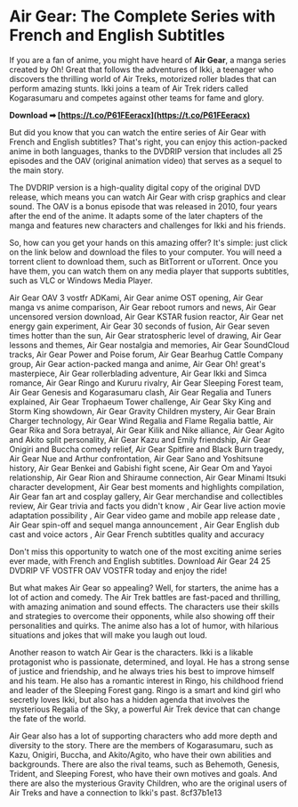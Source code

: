 
 
# Air Gear: The Complete Series with French and English Subtitles
 
If you are a fan of anime, you might have heard of **Air Gear**, a manga series created by Oh! Great that follows the adventures of Ikki, a teenager who discovers the thrilling world of Air Treks, motorized roller blades that can perform amazing stunts. Ikki joins a team of Air Trek riders called Kogarasumaru and competes against other teams for fame and glory.
 
**Download ➡ [https://t.co/P61FEeracx](https://t.co/P61FEeracx)**


 
But did you know that you can watch the entire series of Air Gear with French and English subtitles? That's right, you can enjoy this action-packed anime in both languages, thanks to the DVDRIP version that includes all 25 episodes and the OAV (original animation video) that serves as a sequel to the main story.
 
The DVDRIP version is a high-quality digital copy of the original DVD release, which means you can watch Air Gear with crisp graphics and clear sound. The OAV is a bonus episode that was released in 2010, four years after the end of the anime. It adapts some of the later chapters of the manga and features new characters and challenges for Ikki and his friends.
 
So, how can you get your hands on this amazing offer? It's simple: just click on the link below and download the files to your computer. You will need a torrent client to download them, such as BitTorrent or uTorrent. Once you have them, you can watch them on any media player that supports subtitles, such as VLC or Windows Media Player.
 
Air Gear OAV 3 vostfr ADKami,  Air Gear anime OST opening,  Air Gear manga vs anime comparison,  Air Gear reboot rumors and news,  Air Gear uncensored version download,  Air Gear KSTAR fusion reactor,  Air Gear net energy gain experiment,  Air Gear 30 seconds of fusion,  Air Gear seven times hotter than the sun,  Air Gear stratospheric level of drawing,  Air Gear lessons and themes,  Air Gear nostalgia and memories,  Air Gear SoundCloud tracks,  Air Gear Power and Poise forum,  Air Gear Bearhug Cattle Company group,  Air Gear action-packed manga and anime,  Air Gear Oh! great's masterpiece,  Air Gear rollerblading adventure,  Air Gear Ikki and Simca romance,  Air Gear Ringo and Kururu rivalry,  Air Gear Sleeping Forest team,  Air Gear Genesis and Kogarasumaru clash,  Air Gear Regalia and Tuners explained,  Air Gear Trophaeum Tower challenge,  Air Gear Sky King and Storm King showdown,  Air Gear Gravity Children mystery,  Air Gear Brain Charger technology,  Air Gear Wind Regalia and Flame Regalia battle,  Air Gear Rika and Sora betrayal,  Air Gear Kilik and Nike alliance,  Air Gear Agito and Akito split personality,  Air Gear Kazu and Emily friendship,  Air Gear Onigiri and Buccha comedy relief,  Air Gear Spitfire and Black Burn tragedy,  Air Gear Nue and Arthur confrontation,  Air Gear Sano and Yoshitsune history,  Air Gear Benkei and Gabishi fight scene,  Air Gear Om and Yayoi relationship,  Air Gear Rion and Shiraume connection,  Air Gear Minami Itsuki character development,  Air Gear best moments and highlights compilation,  Air Gear fan art and cosplay gallery,  Air Gear merchandise and collectibles review,  Air Gear trivia and facts you didn't know ,  Air Gear live action movie adaptation possibility ,  Air Gear video game and mobile app release date ,  Air Gear spin-off and sequel manga announcement ,  Air Gear English dub cast and voice actors ,  Air Gear French subtitles quality and accuracy
 
Don't miss this opportunity to watch one of the most exciting anime series ever made, with French and English subtitles. Download Air Gear 24 25 DVDRIP VF VOSTFR OAV VOSTFR today and enjoy the ride!
  
But what makes Air Gear so appealing? Well, for starters, the anime has a lot of action and comedy. The Air Trek battles are fast-paced and thrilling, with amazing animation and sound effects. The characters use their skills and strategies to overcome their opponents, while also showing off their personalities and quirks. The anime also has a lot of humor, with hilarious situations and jokes that will make you laugh out loud.
 
Another reason to watch Air Gear is the characters. Ikki is a likable protagonist who is passionate, determined, and loyal. He has a strong sense of justice and friendship, and he always tries his best to improve himself and his team. He also has a romantic interest in Ringo, his childhood friend and leader of the Sleeping Forest gang. Ringo is a smart and kind girl who secretly loves Ikki, but also has a hidden agenda that involves the mysterious Regalia of the Sky, a powerful Air Trek device that can change the fate of the world.
 
Air Gear also has a lot of supporting characters who add more depth and diversity to the story. There are the members of Kogarasumaru, such as Kazu, Onigiri, Buccha, and Akito/Agito, who have their own abilities and backgrounds. There are also the rival teams, such as Behemoth, Genesis, Trident, and Sleeping Forest, who have their own motives and goals. And there are also the mysterious Gravity Children, who are the original users of Air Treks and have a connection to Ikki's past.
 8cf37b1e13
 
